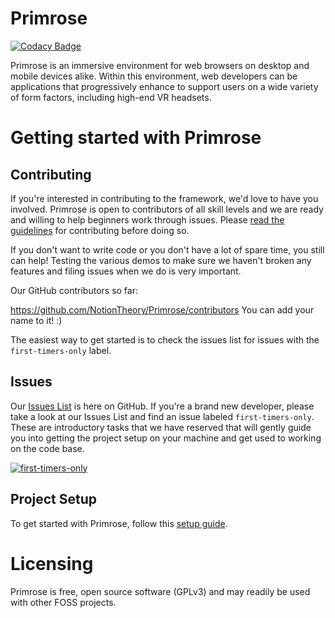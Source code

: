 # Primrose

[![Codacy Badge](https://api.codacy.com/project/badge/Grade/0440ecd3eb5248bebb6096b61cc2ac9c)](https://www.codacy.com/app/capnmidnight/Primrose?utm_source=github.com&utm_medium=referral&utm_content=NotionTheory/Primrose&utm_campaign=badger)

Primrose is an immersive environment for web browsers on desktop and mobile devices alike. Within this environment, web developers can be applications that progressively enhance to support users on a wide variety of form factors, including high-end VR headsets.

# Getting started with Primrose

## Contributing

If you're interested in contributing to the framework, we'd love to have you involved. Primrose is open to contributors of all skill levels and we are ready and willing to help beginners work through issues. Please [read the guidelines](https://github.com/NotionTheory/Primrose/blob/master/CONTRIBUTING.md) for contributing before doing so.

If you don't want to write code or you don't have a lot of spare time, you still can help! Testing the various demos to make sure we haven't broken any features and filing issues when we do is very important.

Our GitHub contributors so far:

https://github.com/NotionTheory/Primrose/contributors
You can add your name to it! :)

The easiest way to get started is to check the issues list for issues with the `first-timers-only` label.

## Issues

Our [Issues List](https://github.com/NotionTheory/Primrose/issues) is here on GitHub. If you're a brand new developer, please take a look at our Issues List and find an issue labeled `first-timers-only`. These are introductory tasks that we have reserved that will gently guide you into getting the project setup on your machine and get used to working on the code base.

<a href="http://www.firsttimersonly.com/"><img src="http://img.shields.io/badge/first--timers--only-friendly-blue.svg?style=flat-square" alt="first-timers-only"></a>

## Project Setup

To get started with Primrose, follow this <a href="https://github.com/NotionTheory/Primrose/wiki/Working-on-Primrose">setup guide</a>.

# Licensing

Primrose is free, open source software (GPLv3) and may readily be used with other FOSS projects.
